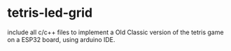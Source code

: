 # tetris-led-grid
include all c/c++ files to implement a Old Classic version of the tetris game on a ESP32 board, using arduino IDE.


